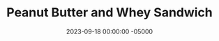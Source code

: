 ---
layout: post
title:  "Peanut Butter and Whey Sandwich"
date:   2023-09-18 00:00:00 -05000
categories: 
- Recipes
- Archive
permalink: /recipes/pb-whey
image: /assets/Food/Meme/PB Whey/pb-whey.jpg
ing: pbwhey-ing
facts: pbwhey-facts
section1: Bread
start2: Natural peanut butter
section2: Peanut Butter
start3: Banana, overripe
section3: Jelly
start4: 
section4: 
start5: 
section5: 
Prep: 5
Rest: 
Cook: 
Source1: 
Source2: 
whisk: https://s.samsungfood.com/rR6Hq
tags: 
- peanut butter and jelly
- bread
- whole wheat
- whey protein powder
- protein
- whey
- nut butter
- sandwich
- banana
- mashed banana
- jam
- jelly
- almond butter
- pb&j
- pbj
Description: I came up with this idea, as it rhymes with PB&J, and serves as a tastier and healthier option for the classic sandwich. The added proteins in the peanut butter and jelly serve to make the sandwich more filling, and without the added sugars of typical jelly or jam. To make it even better, serve this on <a href="ww-bread">100% Whole Wheat Bread</a>
Instructions: 
- For the peanut butter - in a small bowl or glass, combine peanut butter, PB2, and milk<br><br>

- For the jelly - In a small bowl, mash the banana. Mix with the protein powder and cinnamon.  Add some sweetner if you like (1/4 tsp, 1.25 g liquid monk fruit or stevia)<br><br>

- Bake in a preheated 350F oven for about 30 minutes or until a toothpick comes out almost clean, and internal temperature is around 205F.  Transfer to a wire rack to cool completely<br><br>

- Spread banana spread on one slice of bread. Spread the peanut butter on the other.
---